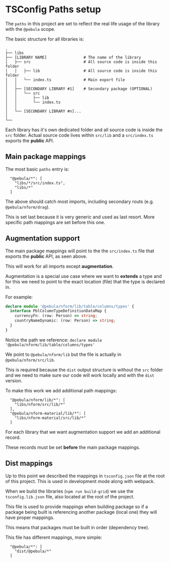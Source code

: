 # TSConfig Paths setup

The `paths` in this project are set to reflect the real life usage of the library with the `@pebula` scope.

The basic structure for all libraries is:

    .
    ├── libs
    ├── [LIBRARY NAME]                # The name of the library
    │   ├── src                       # All source code is inside this folder
    │   │   ├── lib                   # All source code is inside this folder
    │   │   └── index.ts              # Main export file
    │   │
    │   ├── [SECONDARY LIBRARY #1]    # Secondary package (OPTIONAL)
    │   │   └── src
    │   │       ├── lib
    │   │       └── index.ts
    │   │
    │   └── [SECONDARY LIBRARY #n]...
    │
    └──

Each library has it's own dedicated folder and all source code is inside the `src` folder. Actual source code lives within `src/lib` and a `src/index.ts` exports the **public** API.

## Main package mappings

The most basic `paths` entry is:

```
  "@pebula/*": [
    "libs/*/src/index.ts",
    "libs/*"
  ]
```

The above should catch most imports, including secondary routs (e.g. `@pebula/nform/drag`).

This is set last because it is very generic and used as last resort. More specific
path mappings are set before this one.

## Augmentation support

The main package mappings will point to the the `src/index.ts` file that exports the **public** API, as seen above.

This will work for all imports except **augmentation**.

Augmentation is a special use case where we want to **extends** a type and for this
we need to point to the exact location (file) that the type is declared in.

For example:

```ts
declare module '@pebula/nform/lib/table/columns/types' {
  interface PblColumnTypeDefinitionDataMap {
    currencyFn: (row: Person) => string;
    countryNameDynamic: (row: Person) => string;
  }
}
```

Notice the path we reference: `declare module '@pebula/nform/lib/table/columns/types'`

We point to `@pebula/nform/lib` but the file is actually in `@pebula/nform/src/lib`.

This is required because the `dist` output structure is without the `src` folder and we need to make sure our code will work locally and with the `dist` version.

To make this work we add additional path mappings:

```
  "@pebula/nform/lib/*": [
    "libs/nform/src/lib/*"
  ],
  "@pebula/nform-material/lib/*": [
    "libs/nform-material/src/lib/*"
  ]
```

For each library that we want augmentation support we add an additional record.

These records must be set **before** the main package mappings.

## Dist mappings

Up to this point we described the mappings in `tsconfig.json` file at the root of this project. This is used in development mode along with webpack.

When we build the libraries (`npm run build-grid`) we use the `tsconfig.lib.json` file, also located at the root of the project.

This file is used to provide mappings when building package so if a package being built
is referencing another package (local one) they will have proper mappings.

This means that packages must be built in order (dependency tree).

This file has different mappings, more simple:

```
  "@pebula/*": [
    "dist/@pebula/*"
  ]
```
